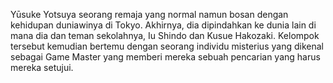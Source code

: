 Yūsuke Yotsuya seorang remaja yang normal namun bosan dengan kehidupan duniawinya di Tokyo. Akhirnya, dia dipindahkan ke dunia lain di mana dia dan teman sekolahnya, Iu Shindo dan Kusue Hakozaki. Kelompok tersebut kemudian bertemu dengan seorang individu misterius yang dikenal sebagai Game Master yang memberi mereka sebuah pencarian yang harus mereka setujui.
